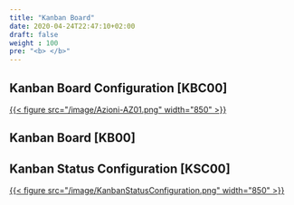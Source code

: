 ```yaml
---
title: "Kanban Board"
date: 2020-04-24T22:47:10+02:00
draft: false
weight : 100
pre: "<b> </b>"
---
```


## Kanban Board Configuration [KBC00]
[{{< figure src="/image/Azioni-AZ01.png"  width="850"  >}}](/image/Azioni-AZ01.png)

## Kanban Board [KB00]

## Kanban Status Configuration [KSC00]
[{{< figure src="/image/KanbanStatusConfiguration.png"  width="850"  >}}](/image/KanbanStatusConfiguration.png)
